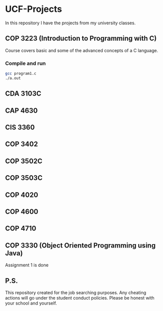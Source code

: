 # UCF-Projects
In this repository I have the projects from my university classes.

## COP 3223 (Introduction to Programming with C)
Course covers basic and some of the advanced concepts of a C language.

### Compile and run
```bash
gcc program1.c
./a.out
```

## CDA 3103C

## CAP 4630

## CIS 3360

## COP 3402

## COP 3502C

## COP 3503C

## COP 4020

## COP 4600

## COP 4710

## COP 3330 (Object Oriented Programming using Java)
Assignment 1 is done


## P.S.
This repository created for the job searching purposes. Any cheating actions will go under the student conduct policies. Please be honest with your school and yourself.
